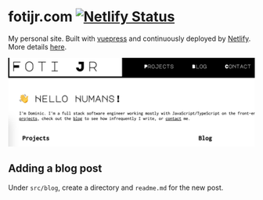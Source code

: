 # fotijr.com [![Netlify Status](https://api.netlify.com/api/v1/badges/512ca904-a800-40a4-9214-ddbdd66d317f/deploy-status)](https://app.netlify.com/sites/fotijr/deploys)
My personal site. Built with [vuepress](https://vuepress.vuejs.org/) and continuously deployed by [Netlify](https://www.netlify.com/). More details [here](https://fotijr.com/blog/2020/how-its-made/).

![fotijr.com screenshot](./docs/site-screenshot.png)


## Adding a blog post
Under `src/blog`, create a directory and `readme.md` for the new post.